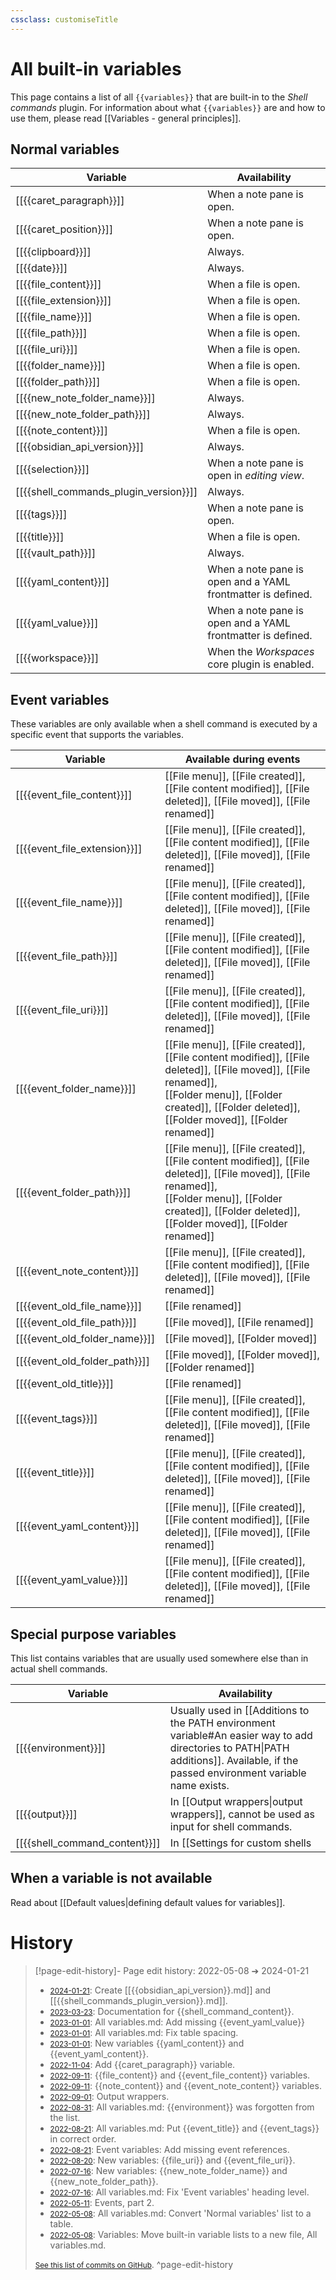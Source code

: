 ```yaml
---
cssclass: customiseTitle
---
```

# All built-in variables

This page contains a list of all `{{variables}}` that are built-in to the *Shell commands* plugin. For information about what `{{variables}}` are and how to use them, please read [[Variables - general principles]].

## Normal variables
| Variable                              | Availability                                                |
| ------------------------------------- | ----------------------------------------------------------- |
| [[{{caret_paragraph}}]]               | When a note pane is open.                                   |
| [[{{caret_position}}]]                | When a note pane is open.                                   |
| [[{{clipboard}}]]                     | Always.                                                     |
| [[{{date}}]]                          | Always.                                                     |
| [[{{file_content}}]]                  | When a file is open.                                        |
| [[{{file_extension}}]]                | When a file is open.                                        |
| [[{{file_name}}]]                     | When a file is open.                                        |
| [[{{file_path}}]]                     | When a file is open.                                        |
| [[{{file_uri}}]]                      | When a file is open.                                        |
| [[{{folder_name}}]]                   | When a file is open.                                        |
| [[{{folder_path}}]]                   | When a file is open.                                        |
| [[{{new_note_folder_name}}]]          | Always.                                                     |
| [[{{new_note_folder_path}}]]          | Always.                                                     |
| [[{{note_content}}]]                  | When a file is open.                                        |
| [[{{obsidian_api_version}}]]          | Always.                                                     |
| [[{{selection}}]]                     | When a note pane is open in *editing view*.                 |
| [[{{shell_commands_plugin_version}}]] | Always.                                                     |
| [[{{tags}}]]                          | When a note pane is open.                                   |
| [[{{title}}]]                         | When a file is open.                                        |
| [[{{vault_path}}]]                    | Always.                                                     |
| [[{{yaml_content}}]]                  | When a note pane is open and a YAML frontmatter is defined. |
| [[{{yaml_value}}]]                    | When a note pane is open and a YAML frontmatter is defined. |
| [[{{workspace}}]]                     | When the *Workspaces* core plugin is enabled.               |

## Event variables
These variables are only available when a shell command is executed by a specific event that supports the variables.

| Variable                      | Available during events                                                                                                                                                                                          |
| ----------------------------- | ---------------------------------------------------------------------------------------------------------------------------------------------------------------------------------------------------------------- |
| [[{{event_file_content}}]]    | [[File menu]], [[File created]], [[File content modified]], [[File deleted]], [[File moved]], [[File renamed]]                                                                                                   |
| [[{{event_file_extension}}]]  | [[File menu]], [[File created]], [[File content modified]], [[File deleted]], [[File moved]], [[File renamed]]                                                                                                   |
| [[{{event_file_name}}]]       | [[File menu]], [[File created]], [[File content modified]], [[File deleted]], [[File moved]], [[File renamed]]                                                                                                   |
| [[{{event_file_path}}]]       | [[File menu]], [[File created]], [[File content modified]], [[File deleted]], [[File moved]], [[File renamed]]                                                                                                   |
| [[{{event_file_uri}}]]        | [[File menu]], [[File created]], [[File content modified]], [[File deleted]], [[File moved]], [[File renamed]]                                                                                                   |
| [[{{event_folder_name}}]]     | [[File menu]], [[File created]], [[File content modified]], [[File deleted]], [[File moved]], [[File renamed]],<br>[[Folder menu]], [[Folder created]], [[Folder deleted]], [[Folder moved]], [[Folder renamed]] |
| [[{{event_folder_path}}]]     | [[File menu]], [[File created]], [[File content modified]], [[File deleted]], [[File moved]], [[File renamed]],<br>[[Folder menu]], [[Folder created]], [[Folder deleted]], [[Folder moved]], [[Folder renamed]] |
| [[{{event_note_content}}]]    | [[File menu]], [[File created]], [[File content modified]], [[File deleted]], [[File moved]], [[File renamed]]                                                                                                   |
| [[{{event_old_file_name}}]]   | [[File renamed]]                                                                                                                                                                                                 |
| [[{{event_old_file_path}}]]   | [[File moved]], [[File renamed]]                                                                                                                                                                                 |
| [[{{event_old_folder_name}}]] | [[File moved]], [[Folder moved]]                                                                                                                                                                                 |
| [[{{event_old_folder_path}}]] | [[File moved]], [[Folder moved]], [[Folder renamed]]                                                                                                                                                             |
| [[{{event_old_title}}]]       | [[File renamed]]                                                                                                                                                                                                 |
| [[{{event_tags}}]]            | [[File menu]], [[File created]], [[File content modified]], [[File deleted]], [[File moved]], [[File renamed]]                                                                                                   |
| [[{{event_title}}]]           | [[File menu]], [[File created]], [[File content modified]], [[File deleted]], [[File moved]], [[File renamed]]                                                                                                   |
| [[{{event_yaml_content}}]]    | [[File menu]], [[File created]], [[File content modified]], [[File deleted]], [[File moved]], [[File renamed]]                                                                                                   |
| [[{{event_yaml_value}}]]    | [[File menu]], [[File created]], [[File content modified]], [[File deleted]], [[File moved]], [[File renamed]]                                       |                                                                                                                                                                                                                  |

## Special purpose variables

This list contains variables that are usually used somewhere else than in actual shell commands.

| Variable            | Availability                                                                                                                                                                        |
| ------------------- | ----------------------------------------------------------------------------------------------------------------------------------------------------------------------------------- |
| [[{{environment}}]] | Usually used in [[Additions to the PATH environment variable#An easier way to add directories to PATH\|PATH additions]]. Available, if the passed environment variable name exists. |
| [[{{output}}]]      | In [[Output wrappers\|output wrappers]], cannot be used as input for shell commands.                                                                                                |
| [[{{shell_command_content}}]] | In [[Settings for custom shells|custom shell settings]] : for defining shell arguments, or a shell command wrapper. |

## When a variable is not available
Read about [[Default values|defining default values for variables]].

# History


> [!page-edit-history]- Page edit history: 2022-05-08 &#10132; 2024-01-21
> - [<small>2024-01-21</small>](https://github.com/Taitava/obsidian-shellcommands-documentation/commit/a94285bc786c5c827a89adb660162cb1f8f7bee0): Create [[{{obsidian_api_version}}.md]] and [[{{shell_commands_plugin_version}}.md]].
> - [<small>2023-03-23</small>](https://github.com/Taitava/obsidian-shellcommands-documentation/commit/07644d90d4a01c20fd0a151a7fec543000df0a54): Documentation for {{shell_command_content}}.
> - [<small>2023-01-01</small>](https://github.com/Taitava/obsidian-shellcommands-documentation/commit/e47cc468318c9508af6883489793dcdcf3e5ca4a): All variables.md: Add missing {{event_yaml_value}}
> - [<small>2023-01-01</small>](https://github.com/Taitava/obsidian-shellcommands-documentation/commit/13cb8b33b0c260833240f024cb4cb20f52717fbe): All variables.md: Fix table spacing.
> - [<small>2023-01-01</small>](https://github.com/Taitava/obsidian-shellcommands-documentation/commit/265fbffa086a29cdabb125380c773b1060a682ee): New variables {{yaml_content}} and {{event_yaml_content}}.
> - [<small>2022-11-04</small>](https://github.com/Taitava/obsidian-shellcommands-documentation/commit/8966b2f59d3695f807025df90b5c34142b7e4845): Add {{caret_paragraph}} variable.
> - [<small>2022-09-11</small>](https://github.com/Taitava/obsidian-shellcommands-documentation/commit/790d38b8cb8f9299abd93e2b6e3f39e114e46294): {{file_content}} and {{event_file_content}} variables.
> - [<small>2022-09-11</small>](https://github.com/Taitava/obsidian-shellcommands-documentation/commit/57eab54eef74305f6ee9868344249ae79115c699): {{note_content}} and {{event_note_content}} variables.
> - [<small>2022-09-01</small>](https://github.com/Taitava/obsidian-shellcommands-documentation/commit/fd9edbf69c25863a39526cf3fe00077625f6a01d): Output wrappers.
> - [<small>2022-08-31</small>](https://github.com/Taitava/obsidian-shellcommands-documentation/commit/5cf7c0763debabf3ff09e304f1ad709cd0c262e5): All variables.md: {{environment}} was forgotten from the list.
> - [<small>2022-08-21</small>](https://github.com/Taitava/obsidian-shellcommands-documentation/commit/36d7f8916e7a75ee3a3faed95a88b60ab5dfd4b2): All variables.md: Put {{event_title}} and {{event_tags}} in correct order.
> - [<small>2022-08-21</small>](https://github.com/Taitava/obsidian-shellcommands-documentation/commit/a2e619cfd3ae02a95d6bc76991e409cdf98ad5b1): Event variables: Add missing event references.
> - [<small>2022-08-20</small>](https://github.com/Taitava/obsidian-shellcommands-documentation/commit/77a2de80ce8655b41b595eda2ffe221ef2a36a02): New variables: {{file_uri}} and {{event_file_uri}}.
> - [<small>2022-07-16</small>](https://github.com/Taitava/obsidian-shellcommands-documentation/commit/12b7600cbffc94290e9fe54476b395cb93a02e7f): New variables: {{new_note_folder_name}} and {{new_note_folder_path}}.
> - [<small>2022-07-16</small>](https://github.com/Taitava/obsidian-shellcommands-documentation/commit/bb4e3da794b9bd1fb01e2d432361217ca09e85bb): All variables.md: Fix 'Event variables' heading level.
> - [<small>2022-05-11</small>](https://github.com/Taitava/obsidian-shellcommands-documentation/commit/5bbc04d5721f6b3723fd5baade2975a596e799dc): Events, part 2.
> - [<small>2022-05-08</small>](https://github.com/Taitava/obsidian-shellcommands-documentation/commit/cccb2b1e0ce4f86ccefc6831f13ba119ef8c30ab): All variables.md: Convert 'Normal variables' list to a table.
> - [<small>2022-05-08</small>](https://github.com/Taitava/obsidian-shellcommands-documentation/commit/f47632e512e5549216f844d42703410de2dde0fc): Variables: Move built-in variable lists to a new file, All variables.md.
> 
> [<small>See this list of commits on GitHub</small>](https://github.com/Taitava/obsidian-shellcommands-documentation/commits/main/Variables/All%20variables.md).
> ^page-edit-history